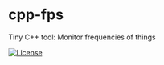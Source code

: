 # cpp-fps

Tiny C++ tool: Monitor frequencies of things

[![License](https://img.shields.io/badge/license-MIT-blue.svg)](LICENSE)




